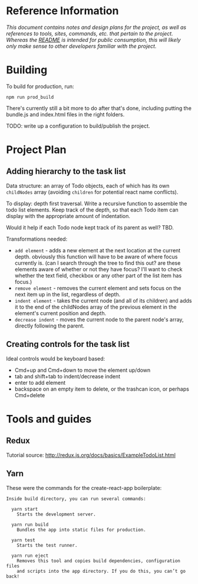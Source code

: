 Reference Information
===========

*This document contains notes and design plans for the project, as well as references to tools, sites, commands, etc. that pertain to the project. Whereas the [README](./README.md) is intended for public consumption, this will likely only make sense to other developers familiar with the project.*

# Building

To build for production, run:

```
npm run prod_build
```

There's currently still a bit more to do after that's done, including putting the bundle.js and index.html files in the right folders.

TODO: write up a configuration to build/publish the project.

# Project Plan

## Adding hierarchy to the task list

Data structure: an array of Todo objects, each of which has its own `childNodes` array (avoiding `children` for potential react name conflicts).

To display: depth first traversal. Write a recursive function to assemble the todo list elements. Keep track of the depth, so that each Todo item can display with the appropriate amount of indentation.

Would it help if each Todo node kept track of its parent as well? TBD.

Transformations needed:
- `add element` - adds a new element at the next location at the current depth. obviously this function will have to be aware of where focus currently is. (can I search through the tree to find this out? are these elements aware of whether or not they have focus? I'll want to check whether the text field, checkbox or any other part of the list item has focus.)
- `remove element` - removes the current element and sets focus on the next item up in the list, regardless of depth.
- `indent element` - takes the current node (and all of its children) and adds it to the end of the childNodes array of the previous element in the element's current position and depth.
- `decrease indent` - moves the current node to the parent node's array, directly following the parent.

## Creating controls for the task list

Ideal controls would be keyboard based:
- Cmd+up and Cmd+down to move the element up/down
- tab and shift+tab to indent/decrease indent
- enter to add element
- backspace on an empty item to delete, or the trashcan icon, or perhaps Cmd+delete

# Tools and guides

## Redux

Tutorial source: http://redux.js.org/docs/basics/ExampleTodoList.html

## Yarn
These were the commands for the create-react-app boilerplate:

```
Inside build directory, you can run several commands:

  yarn start
    Starts the development server.

  yarn run build
    Bundles the app into static files for production.

  yarn test
    Starts the test runner.

  yarn run eject
    Removes this tool and copies build dependencies, configuration files
    and scripts into the app directory. If you do this, you can’t go back!
```
